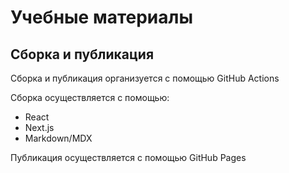 # Учебные материалы

## Сборка и публикация

Сборка и публикация организуется с помощью GitHub Actions

Сборка осуществляется с помощью:

* React
* Next.js
* Markdown/MDX

Публикация осуществляется с помощью GitHub Pages
